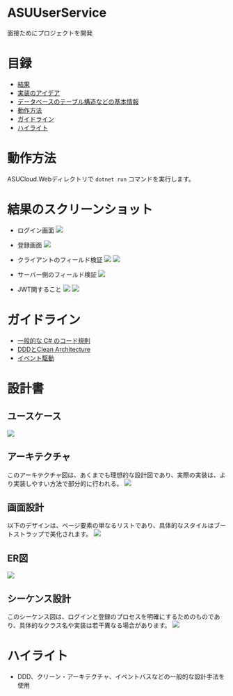 # ASUUserService
面接ためにプロジェクトを開発

# 目録
* [結果](#結果のスクリーンショット)
* [実装のアイデア](#設計書)
* [データベースのテーブル構造などの基本情報](#設計書##ER図)
* [動作方法](#動作方法)
* [ガイドライン](#ガイドライン)
* [ハイライト](#ハイライト)



# 動作方法
 ASUCloud.Webディレクトリで `dotnet run` コマンドを実行します。

# 結果のスクリーンショット
* ログイン画面
![](./doc/login_user.png)

* 登録画面
![](./doc/register_user.png)

* クライアントのフィールド検証
![](./doc/login_email_validate.png)
![](./doc/register_email_validate.png)

* サーバー側のフィールド検証
![](./doc/register_pwd_validate.png)

* JWT関すること
![](./doc/get_jwt.png)
![](./doc/use_jwt.png)


# ガイドライン
* [一般的な C# のコード規則](https://learn.microsoft.com/ja-jp/dotnet/csharp/fundamentals/coding-style/coding-conventions)
* [DDDとClean Architecture](https://knowledge.sakura.ad.jp/36776/)
* [イベント駆動](https://ja.wikipedia.org/wiki/%E3%82%A4%E3%83%99%E3%83%B3%E3%83%88%E9%A7%86%E5%8B%95%E5%9E%8B%E3%83%97%E3%83%AD%E3%82%B0%E3%83%A9%E3%83%9F%E3%83%B3%E3%82%B0)


# 設計書

## ユースケース
![](./doc/usecase.drawio.svg)

## アーキテクチャ
このアーキテクチャ図は、あくまでも理想的な設計図であり、実際の実装は、より実装しやすい方法で部分的に行われる。
![](./doc/architecture.drawio.svg)

## 画面設計
以下のデザインは、ページ要素の単なるリストであり、具体的なスタイルはブートストラップで美化されます。
![](./doc/ui.drawio.svg)

## ER図
![](./doc/er.drawio.svg)


## シーケンス設計
このシーケンス図は、ログインと登録のプロセスを明確にするためのものであり、具体的なクラス名や実装は若干異なる場合があります。
![](./doc/sequence.drawio.svg)


# ハイライト
* DDD、クリーン・アーキテクチャ、イベントバスなどの一般的な設計手法を使用

